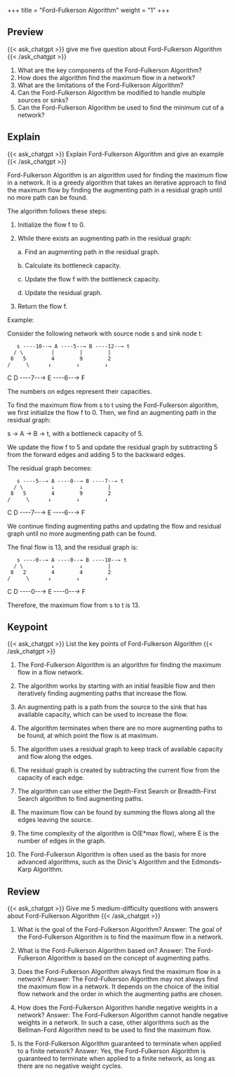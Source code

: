 +++
title = "Ford-Fulkerson Algorithm"
weight = "1"
+++
## Preview
{{< ask_chatgpt >}}
give me five question about Ford-Fulkerson Algorithm
{{< /ask_chatgpt >}}



1. What are the key components of the Ford-Fulkerson Algorithm?
2. How does the algorithm find the maximum flow in a network?
3. What are the limitations of the Ford-Fulkerson Algorithm?
4. Can the Ford-Fulkerson Algorithm be modified to handle multiple sources or sinks?
5. Can the Ford-Fulkerson Algorithm be used to find the minimum cut of a network?   

## Explain
{{< ask_chatgpt >}}
Explain Ford-Fulkerson Algorithm and give an example
{{< /ask_chatgpt >}}



Ford-Fulkerson Algorithm is an algorithm used for finding the maximum flow in a network. It is a greedy algorithm that takes an iterative approach to find the maximum flow by finding the augmenting path in a residual graph until no more path can be found.

The algorithm follows these steps:

1. Initialize the flow f to 0.

2. While there exists an augmenting path in the residual graph:

   a. Find an augmenting path in the residual graph.

   b. Calculate its bottleneck capacity.

   c. Update the flow f with the bottleneck capacity.

   d. Update the residual graph.

3. Return the flow f.

Example:

Consider the following network with source node s and sink node t:

       s ----10--→ A ----5--→ B ----12--→ t
      / \         |        |        |
     8   5        4        9        2 
    /     \      ↓        ↓        ↓ 
   C       D ----7--→ E ----6--→ F
   
The numbers on edges represent their capacities. 

To find the maximum flow from s to t using the Ford-Fulkerson algorithm, we first initialize the flow f to 0. Then, we find an augmenting path in the residual graph:

s → A → B → t, with a bottleneck capacity of 5.

We update the flow f to 5 and update the residual graph by subtracting 5 from the forward edges and adding 5 to the backward edges.

The residual graph becomes:

       s ----5--→ A ----0--→ B ----7--→ t
      / \         ↓        ↓        |
     8   5        4        9        2 
    /     \      ↓        ↓        ↓ 
   C       D ----7--→ E ----6--→ F
   
We continue finding augmenting paths and updating the flow and residual graph until no more augmenting path can be found. 

The final flow is 13, and the residual graph is:

       s ----0--→ A ----0--→ B ----10--→ t
      / \         ↓        ↓        |
     8   2        4        4        2 
    /     \      ↓        ↓        ↓ 
   C       D ----0--→ E ----0--→ F

Therefore, the maximum flow from s to t is 13.   

## Keypoint
{{< ask_chatgpt >}}
List the key points of Ford-Fulkerson Algorithm
{{< /ask_chatgpt >}}



1. The Ford-Fulkerson Algorithm is an algorithm for finding the maximum flow in a flow network.

2. The algorithm works by starting with an initial feasible flow and then iteratively finding augmenting paths that increase the flow.

3. An augmenting path is a path from the source to the sink that has available capacity, which can be used to increase the flow.

4. The algorithm terminates when there are no more augmenting paths to be found, at which point the flow is at maximum.

5. The algorithm uses a residual graph to keep track of available capacity and flow along the edges.

6. The residual graph is created by subtracting the current flow from the capacity of each edge.

7. The algorithm can use either the Depth-First Search or Breadth-First Search algorithm to find augmenting paths.

8. The maximum flow can be found by summing the flows along all the edges leaving the source.

9. The time complexity of the algorithm is O(E*max flow), where E is the number of edges in the graph.

10. The Ford-Fulkerson Algorithm is often used as the basis for more advanced algorithms, such as the Dinic's Algorithm and the Edmonds-Karp Algorithm.   

## Review
{{< ask_chatgpt >}}
Give me 5 medium-difficulty questions with answers about Ford-Fulkerson Algorithm
{{< /ask_chatgpt >}}



1. What is the goal of the Ford-Fulkerson Algorithm?
Answer: The goal of the Ford-Fulkerson Algorithm is to find the maximum flow in a network.

2. What is the Ford-Fulkerson Algorithm based on?
Answer: The Ford-Fulkerson Algorithm is based on the concept of augmenting paths.

3. Does the Ford-Fulkerson Algorithm always find the maximum flow in a network?
Answer: The Ford-Fulkerson Algorithm may not always find the maximum flow in a network. It depends on the choice of the initial flow network and the order in which the augmenting paths are chosen.

4. How does the Ford-Fulkerson Algorithm handle negative weights in a network?
Answer: The Ford-Fulkerson Algorithm cannot handle negative weights in a network. In such a case, other algorithms such as the Bellman-Ford Algorithm need to be used to find the maximum flow.

5. Is the Ford-Fulkerson Algorithm guaranteed to terminate when applied to a finite network?
Answer: Yes, the Ford-Fulkerson Algorithm is guaranteed to terminate when applied to a finite network, as long as there are no negative weight cycles.   

